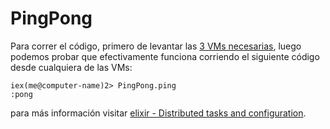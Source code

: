# PingPong

Para correr el código, primero de levantar las [3 VMs necesarias](https://github.com/arquitecturas-concurrentes/iasc-distribution-elixir#levantando-múltiples-vms-1), luego podemos probar que efectivamente funciona corriendo el siguiente código desde cualquiera de las VMs:

```
iex(me@computer-name)2> PingPong.ping
:pong
```

para más información visitar [elixir - Distributed tasks and configuration](http://elixir-lang.org/getting-started/mix-otp/distributed-tasks-and-configuration.html).

